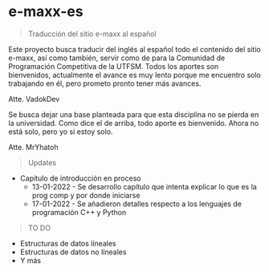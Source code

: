 # e-maxx-es

> Traducción del sitio e-maxx al español

Este proyecto busca traducir del inglés al español todo el contenido del sitio e-maxx, así como también, servir como de para la Comunidad de Programación Competitiva de la UTFSM. Todos los aportes son bienvenidos, actualmente el avance es muy lento porque me encuentro solo trabajando en él, pero prometo pronto tener más avances.

Atte. VadokDev

Se busca dejar una base planteada para que esta disciplina no se pierda en la universidad. Como dice el de arriba, todo aporte es bienvenido. Ahora no está solo, pero yo si estoy solo.

Atte. MrYhatoh

> Updates

* Capítulo de introducción en proceso
	* 13-01-2022 - Se desarrollo capítulo que intenta explicar lo que es la prog comp y por donde iniciarse 
	* 17-01-2022 - Se añadieron detalles respecto a los lenguajes de programación C++ y Python

> TO DO

* Estructuras de datos líneales
* Estructuras de datos no líneales
* Y más
